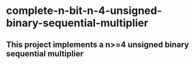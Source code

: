 # complete-n-bit-n-4-unsigned-binary-sequential-multiplier

## This project implements a n>=4 unsigned binary sequential multiplier 
